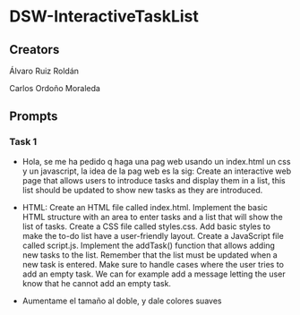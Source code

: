 # DSW-InteractiveTaskList

## Creators

Álvaro Ruiz Roldán

Carlos Ordoño Moraleda

## Prompts 

### Task 1

* Hola, se me ha pedido q haga una pag web usando un index.html un css y un javascript, la idea de la pag web es la sig: Create an interactive web page that allows users to introduce tasks and display them in a list, this list should be updated to show new tasks as they are introduced.

* HTML: Create an HTML file called index.html. Implement the basic HTML structure with an area to enter tasks and a list that will show the list of tasks. Create a CSS file called styles.css. Add basic styles to make the to-do list have a user-friendly layout. Create a JavaScript file called script.js. Implement the addTask() function that allows adding new tasks to the list. Remember that the list must be updated when a new task is entered. Make sure to handle cases where the user tries to add an empty task. We can for example add a message letting the user know that he cannot add an empty task.

* Aumentame el tamaño al doble, y dale colores suaves 
